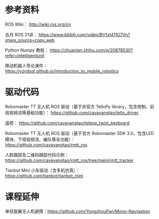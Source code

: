 # 参考资料

ROS Wiki：
http://wiki.ros.org/cn

古月 ROS 21讲：
https://www.bilibili.com/video/BV1zt411G7Vn?share_source=copy_web

Python Numpy 教程：
https://zhuanlan.zhihu.com/p/20878530?refer=intelligentunit

移动机器人导论课件：https://yzrobot.github.io/introduction_to_mobile_robotics

# 驱动代码

Robomaster TT 无人机 ROS 驱动（基于非官方 TelloPy library，包含控制、前视视频流等基础功能）：
https://github.com/cavayangtao/tello_driver

遥控：
https://github.com/cavayangtao/teleop_twist_keyboard

Robomaster TT 无人机 ROS 驱动（基于官方 Robomaster SDK 3.0，包含LED模块、下视视频流、编队等全功能）：
https://github.com/cavayangtao/rmtt_ros

人脸跟踪及二维码跟踪代码示例：
https://github.com/cavayangtao/rmtt_ros/tree/main/rmtt_tracker

Tianbot Mini 小车驱动（含多机仿真）：https://github.com/tianbot/tianbot_mini

# 课程延伸

单目旋翼无人机避障：https://github.com/YongzhouPan/Mono-Navigation


